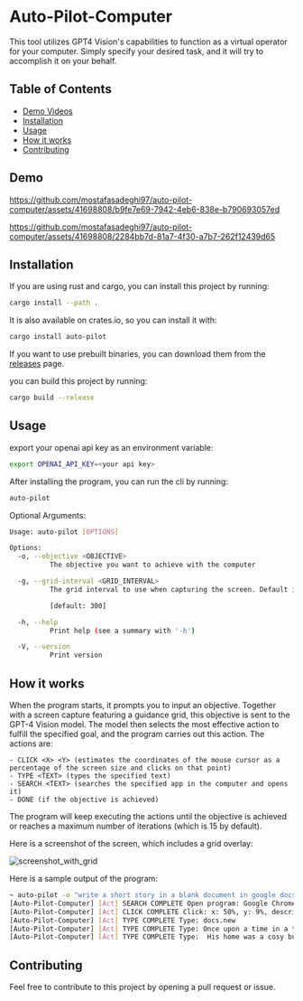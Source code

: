 # Auto-Pilot-Computer

This tool utilizes GPT4 Vision's capabilities to function as a virtual operator for your computer. Simply specify your desired task, and it will try to accomplish it on your behalf.

## Table of Contents

- [Demo Videos](#demo)
- [Installation](#installation)
- [Usage](#usage)
- [How it works](#how-it-works)
- [Contributing](#contributing)

## Demo

https://github.com/mostafasadeghi97/auto-pilot-computer/assets/41698808/b9fe7e69-7942-4eb6-838e-b790693057ed

https://github.com/mostafasadeghi97/auto-pilot-computer/assets/41698808/2284bb7d-81a7-4f30-a7b7-262f12439d65

## Installation

If you are using rust and cargo, you can install this project by running:

```bash
cargo install --path .
```

It is also available on crates.io, so you can install it with:

```bash
cargo install auto-pilot
```

If you want to use prebuilt binaries, you can download them from the [releases](https://github.com/mostafasadeghi97/auto-pilot-computer/releases) page.

you can build this project by running:

```bash
cargo build --release
```

## Usage

export your openai api key as an environment variable:

```bash
export OPENAI_API_KEY=<your api key>
```

After installing the program, you can run the cli by running:

```bash
auto-pilot
```

Optional Arguments:

```bash
Usage: auto-pilot [OPTIONS]

Options:
  -o, --objective <OBJECTIVE>
          The objective you want to achieve with the computer

  -g, --grid-interval <GRID_INTERVAL>
          The grid interval to use when capturing the screen. Default is 300. The smaller the number, more number of lines will be drawn. (closer to pixel level)

          [default: 300]

  -h, --help
          Print help (see a summary with '-h')

  -V, --version
          Print version
```

## How it works

When the program starts, it prompts you to input an objective. Together with a screen capture featuring a guidance grid, this objective is sent to the GPT-4 Vision model. The model then selects the most effective action to fulfill the specified goal, and the program carries out this action.
The actions are:

```
- CLICK <X> <Y> (estimates the coordinates of the mouse cursor as a percentage of the screen size and clicks on that point)
- TYPE <TEXT> (types the specified text)
- SEARCH <TEXT> (searches the specified app in the computer and opens it)
- DONE (if the objective is achieved)
```

The program will keep executing the actions until the objective is achieved or reaches a maximum number of iterations (which is 15 by default).

Here is a screenshot of the screen, which includes a grid overlay:

![screenshot_with_grid](https://github.com/mostafasadeghi97/auto-pilot-computer/assets/41698808/bc028fc5-e375-4585-b361-96490a2d66a7)


Here is a sample output of the program:

```bash
~ auto-pilot -o "write a short story in a blank document in google docs"
[Auto-Pilot-Computer] [Act] SEARCH COMPLETE Open program: Google Chrome
[Auto-Pilot-Computer] [Act] CLICK COMPLETE Click: x: 50%, y: 9%, description: "Click: Address Bar", reason: "To type in the URL for Google Docs and start a new document for the short story"
[Auto-Pilot-Computer] [Act] TYPE COMPLETE Type: docs.new
[Auto-Pilot-Computer] [Act] TYPE COMPLETE Type: Once upon a time in a tranquil valley hidden among the sprawling mountains, there lived an unusual creature known as Aloysius. Unlike the other denizens of the valley, Aloysius was not a fearsome dragon nor a majestic griffin. In fact, Aloysius was a small, unassuming pangolin with scales that shimmered like opals under the moonlight...
[Auto-Pilot-Computer] [Act] TYPE COMPLETE Type:  His home was a cosy burrow lined with soft leaves and the rarest of feathers, which he had collected on his numerous adventures across the various terrains of the valley. Despite his diminutive stature, Aloysius was a pangolin of great curiosity and even greater courage. One day, Aloysius set out earlier than usual, determined to explore a mysterious cave that had long been the subject of many a valley whisper. The cave was said to hold ancient secrets and untold treasures, guarded by enigmas as old as the mountains themselves. With his trusty satchel slung over his shoulder and his spirit alight with excitement, Aloysius began his ascent towards the fabled cavern...
```

## Contributing

Feel free to contribute to this project by opening a pull request or issue.
